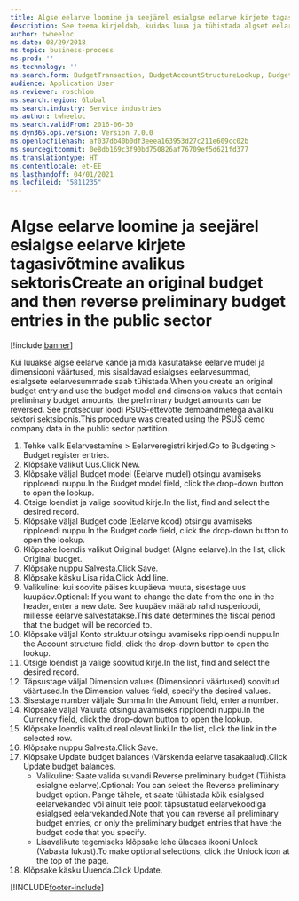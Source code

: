 ```yaml
---
title: Algse eelarve loomine ja seejärel esialgse eelarve kirjete tagasivõtmine avalikus sektoris
description: See teema kirjeldab, kuidas luua ja tühistada algset eelarvekirjet, kasutades eelarvemudelit ja dimensiooniväärtusi, mis hõlmavad esialgseid eelarvesummasid.
author: twheeloc
ms.date: 08/29/2018
ms.topic: business-process
ms.prod: ''
ms.technology: ''
ms.search.form: BudgetTransaction, BudgetAccountStructureLookup, BudgetTransactionMultiPost
audience: Application User
ms.reviewer: roschlom
ms.search.region: Global
ms.search.industry: Service industries
ms.author: twheeloc
ms.search.validFrom: 2016-06-30
ms.dyn365.ops.version: Version 7.0.0
ms.openlocfilehash: af037db40b0df3eeea163953d27c211e609cc02b
ms.sourcegitcommit: 0e8db169c3f90bd750826af76709ef5d621fd377
ms.translationtype: HT
ms.contentlocale: et-EE
ms.lasthandoff: 04/01/2021
ms.locfileid: "5811235"
---
```

# <a name="create-an-original-budget-and-then-reverse-preliminary-budget-entries-in-the-public-sector"></a><span data-ttu-id="9727f-103">Algse eelarve loomine ja seejärel esialgse eelarve kirjete tagasivõtmine avalikus sektoris</span><span class="sxs-lookup"><span data-stu-id="9727f-103">Create an original budget and then reverse preliminary budget entries in the public sector</span></span>

[!include [banner](../../includes/banner.md)]

<span data-ttu-id="9727f-104">Kui luuakse algse eelarve kande ja mida kasutatakse eelarve mudel ja dimensiooni väärtused, mis sisaldavad esialgses eelarvesummad, esialgsete eelarvesummade saab tühistada.</span><span class="sxs-lookup"><span data-stu-id="9727f-104">When you create an original budget entry and use the budget model and dimension values that contain preliminary budget amounts, the preliminary budget amounts can be reversed.</span></span> <span data-ttu-id="9727f-105">See protseduur loodi PSUS-ettevõtte demoandmetega avaliku sektori sektsioonis.</span><span class="sxs-lookup"><span data-stu-id="9727f-105">This procedure was created using the PSUS demo company data in the public sector partition.</span></span>

1. <span data-ttu-id="9727f-106">Tehke valik Eelarvestamine > Eelarveregistri kirjed.</span><span class="sxs-lookup"><span data-stu-id="9727f-106">Go to Budgeting > Budget register entries.</span></span>
2. <span data-ttu-id="9727f-107">Klõpsake valikut Uus.</span><span class="sxs-lookup"><span data-stu-id="9727f-107">Click New.</span></span>
3. <span data-ttu-id="9727f-108">Klõpsake väljal Budget model (Eelarve mudel) otsingu avamiseks ripploendi nuppu.</span><span class="sxs-lookup"><span data-stu-id="9727f-108">In the Budget model field, click the drop-down button to open the lookup.</span></span>
4. <span data-ttu-id="9727f-109">Otsige loendist ja valige soovitud kirje.</span><span class="sxs-lookup"><span data-stu-id="9727f-109">In the list, find and select the desired record.</span></span>
5. <span data-ttu-id="9727f-110">Klõpsake väljal Budget code (Eelarve kood) otsingu avamiseks ripploendi nuppu.</span><span class="sxs-lookup"><span data-stu-id="9727f-110">In the Budget code field, click the drop-down button to open the lookup.</span></span>
6. <span data-ttu-id="9727f-111">Klõpsake loendis valikut Original budget (Algne eelarve).</span><span class="sxs-lookup"><span data-stu-id="9727f-111">In the list, click Original budget.</span></span>
7. <span data-ttu-id="9727f-112">Klõpsake nuppu Salvesta.</span><span class="sxs-lookup"><span data-stu-id="9727f-112">Click Save.</span></span>
8. <span data-ttu-id="9727f-113">Klõpsake käsku Lisa rida.</span><span class="sxs-lookup"><span data-stu-id="9727f-113">Click Add line.</span></span>
9. <span data-ttu-id="9727f-114">Valikuline: kui soovite päises kuupäeva muuta, sisestage uus kuupäev.</span><span class="sxs-lookup"><span data-stu-id="9727f-114">Optional: If you want to change the date from the one in the header, enter a new date.</span></span> <span data-ttu-id="9727f-115">See kuupäev määrab rahdnusperioodi, millesse eelarve salvestatakse.</span><span class="sxs-lookup"><span data-stu-id="9727f-115">This date determines the fiscal period that the budget will be recorded to.</span></span>
10. <span data-ttu-id="9727f-116">Klõpsake väljal Konto struktuur otsingu avamiseks ripploendi nuppu.</span><span class="sxs-lookup"><span data-stu-id="9727f-116">In the Account structure field, click the drop-down button to open the lookup.</span></span>
11. <span data-ttu-id="9727f-117">Otsige loendist ja valige soovitud kirje.</span><span class="sxs-lookup"><span data-stu-id="9727f-117">In the list, find and select the desired record.</span></span>
12. <span data-ttu-id="9727f-118">Täpsustage väljal Dimension values (Dimensiooni väärtused) soovitud väärtused.</span><span class="sxs-lookup"><span data-stu-id="9727f-118">In the Dimension values field, specify the desired values.</span></span>
13. <span data-ttu-id="9727f-119">Sisestage number väljale Summa.</span><span class="sxs-lookup"><span data-stu-id="9727f-119">In the Amount field, enter a number.</span></span>
14. <span data-ttu-id="9727f-120">Klõpsake väljal Valuuta otsingu avamiseks ripploendi nuppu.</span><span class="sxs-lookup"><span data-stu-id="9727f-120">In the Currency field, click the drop-down button to open the lookup.</span></span>
15. <span data-ttu-id="9727f-121">Klõpsake loendis valitud real olevat linki.</span><span class="sxs-lookup"><span data-stu-id="9727f-121">In the list, click the link in the selected row.</span></span>
16. <span data-ttu-id="9727f-122">Klõpsake nuppu Salvesta.</span><span class="sxs-lookup"><span data-stu-id="9727f-122">Click Save.</span></span>
17. <span data-ttu-id="9727f-123">Klõpsake Update budget balances (Värskenda eelarve tasakaalud).</span><span class="sxs-lookup"><span data-stu-id="9727f-123">Click Update budget balances.</span></span>
    * <span data-ttu-id="9727f-124">Valikuline: Saate valida suvandi Reverse preliminary budget (Tühista esialgne eelarve).</span><span class="sxs-lookup"><span data-stu-id="9727f-124">Optional: You can select the Reverse preliminary budget option.</span></span> <span data-ttu-id="9727f-125">Pange tähele, et saate tühistada kõik esialgsed eelarvekanded või ainult teie poolt täpsustatud eelarvekoodiga esialgsed eelarvekanded.</span><span class="sxs-lookup"><span data-stu-id="9727f-125">Note that you can reverse all preliminary budget entries, or only the preliminary budget entries that have the budget code that you specify.</span></span>  
    * <span data-ttu-id="9727f-126">Lisavalikute tegemiseks klõpsake lehe ülaosas ikooni Unlock (Vabasta lukust).</span><span class="sxs-lookup"><span data-stu-id="9727f-126">To make optional selections, click the Unlock icon at the top of the page.</span></span>  
18. <span data-ttu-id="9727f-127">Klõpsake käsku Uuenda.</span><span class="sxs-lookup"><span data-stu-id="9727f-127">Click Update.</span></span>



[!INCLUDE[footer-include](../../../includes/footer-banner.md)]